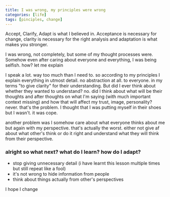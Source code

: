 ```yaml
---
title: I was wrong, my principles were wrong
categories: [life]
tags: [pinciples, change]
---
```


Accept, Clarify, Adapt is what I believed in. Acceptance is necessary for change, clarity is necessary for the right analysis and adaptation is what makes you stronger.

I was wrong, not completely, but some of my thought processes were.
Somehow even after caring about everyone and everything, I was being selfish. how? let me explain

I speak a lot. way too much than I need to. so according to my principles I explain everything in utmost detail. no abstraction at all. to everyone. in my terms "to give clarity" for their understanding. But did I ever think about whether they wanted to understand? no. did I think about what will be their thoughts and after thoughts on what I'm saying (with much important context missing) and how that will affect my trust, image, personality? never. that's the problem. I thought that I was putting myself in their shoes but I wasn't. it was cope.

another problem was I somehow care about what everyone thinks about me but again with my perspective. that's actually the worst. either not give af about what other's think or do it right and understand what they will think from their perspective. 

### alright so what next? what do I learn? how do I adapt?

- stop giving unnecessary detail (i have learnt this lesson multiple times but still repeat like a fool)
- it's not wrong to hide information from people
- think about things actually from other's perspectives

I hope I change